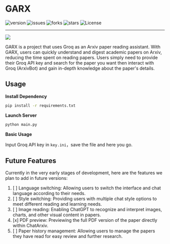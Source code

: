 # GARX

![version](https://img.shields.io/badge/Version-Beta--0.0.5-white)
![issues](https://img.shields.io/github/issues/medtty/garx?color=white)
![forks](https://img.shields.io/github/forks/medtty/garx)
![stars](https://img.shields.io/github/stars/medtty/garx)
![License](https://img.shields.io/github/license/medtty/garx?color=white)

---

![](./assets/pic.png)


GARX is a project that uses Groq as an Arxiv paper reading assistant. With GARX, users can quickly understand and digest academic papers on Arxiv, reducing the time spent on reading papers. Users simply need to provide their Groq API key and search for the paper you want then interact with Groq (ArxivBot) and gain in-depth knowledge about the paper's details.

## Usage
**Install Dependency**
```bash
pip install -r requirements.txt
```

**Launch Server**
```bash
python main.py
```

**Basic Usage**  

Input Groq API key in `key.ini`，save the file and here you go.

## Future Features
Currently in the very early stages of development, here are the features we plan to add in future versions:

1. [ ] Language switching: Allowing users to switch the interface and chat language according to their needs.
2. [ ] Style switching: Providing users with multiple chat style options to meet different reading and learning needs.
3. [ ] Image reading: Enabling ChatGPT to recognize and interpret images, charts, and other visual content in papers.
4. [x] PDF preview: Previewing the full PDF version of the paper directly within ChatArxiv.
5. [ ] Paper history management: Allowing users to manage the papers they have read for easy review and further research.

<!-------

## Star History

[![Star History Chart](https://api.star-history.com/svg?repos=medtty/garx&type=Timeline)](https://star-history.com/#medtty/garx&Timeline)

------->
